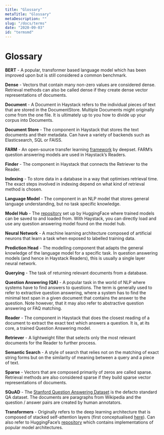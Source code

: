 ```yaml
---
title: "Glossary"
metaTitle: "Glossary"
metaDescription: ""
slug: "/docs/terms"
date: "2020-09-03"
id: "termsmd"
---
```


# Glossary

**BERT** - A popular, transformer based language model which has been improved upon but is still considered a common benchmark.

**Dense** - Vectors that contain many non-zero values are considered dense.
Retrieval methods can also be called dense if they create dense vector representations of documents.

**Document** - A Document in Haystack refers to the individual pieces of text that are stored in the DocumentStore.
Multiple Documents might originally come from the one file.
It is ultimately up to you how to divide up your corpus into Documents.

**Document Store** - The component in Haystack that stores the text documents and their metadata.
Can have a variety of backends such as Elasticsearch, SQL or FAISS.

**FARM** - An open-source transfer learning [framework](https://github.com/deepset-ai/FARM) by deepset.
FARM’s question answering models are used in Haystack’s Readers.

**Finder** - The component in Haystack that connects the Retriever to the Reader.

**Indexing** - To store data in a database in a way that optimises retrieval time.
The exact steps involved in indexing depend on what kind of retrieval method is chosen.

**Language Model** - The component in an NLP model that stores general language understanding, but no task specific knowledge.

**Model Hub** - The [repository](https://huggingface.co/models) set up by HuggingFace where trained models can be saved to and loaded from.
With Haystack, you can directly load and use any question answering model found on the model hub.

**Neural Network** - A machine learning architecture composed of artificial neurons that learn a task when exposed to labelled training data.

**Prediction Head** - The modelling component that adapts the general knowledge of the language model for a specific task.
In question answering models (and hence in Haystack Readers), this is usually a single layer neural network.

**Querying** - The task of returning relevant documents from a database.

**Question Answering (QA)** - A popular task in the world of NLP where systems have to find answers to questions.
The term is generally used to refer to extractive question answering,
where a system has to find the minimal text span in a given document that contains the answer to the question.
Note however, that it may also refer to abstractive question answering or FAQ matching.

**Reader** - The component in Haystack that does the closest reading of a document to extract
the exact text which answers a question.
It is, at its core, a trained Question Answering model.

**Retriever** - A lightweight filter that selects only the most relevant documents for the Reader to further process.

**Semantic Search** - A style of search that relies not on the matching of exact string forms
but on the similarity of meaning between a query and a piece of text.

**Sparse** - Vectors that are composed primarily of zeros are called sparse.
Retrieval methods are also considered sparse if they build sparse vector representations of documents.

**SQuAD** - The [Stanford Question Answering Dataset](https://rajpurkar.github.io/SQuAD-explorer/) is the defacto standard QA dataset.
The documents are paragraphs from Wikipedia and the question / answer pairs are created by human annotators.

**Transformers** - Originally refers to the deep learning architecture that is composed of stacked self-attention layers
(first conceptualised [here](https://arxiv.org/pdf/1706.03762.pdf)).
Can also refer to HuggingFace’s [repository](https://github.com/huggingface/transformers)
which contains implementations of popular model architectures.
